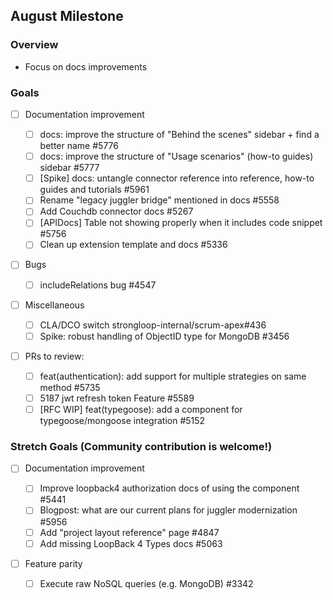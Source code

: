 ## August Milestone

### Overview

- Focus on docs improvements

### Goals

- [ ] Documentation improvement

  - [ ] docs: improve the structure of "Behind the scenes" sidebar + find a
        better name #5776
  - [ ] docs: improve the structure of "Usage scenarios" (how-to guides) sidebar
        #5777
  - [ ] [Spike] docs: untangle connector reference into reference, how-to guides
        and tutorials #5961
  - [ ] Rename "legacy juggler bridge" mentioned in docs #5558
  - [ ] Add Couchdb connector docs #5267
  - [ ] [APIDocs] Table not showing properly when it includes code snippet #5756
  - [ ] Clean up extension template and docs #5336

- [ ] Bugs

  - [ ] includeRelations bug #4547

- [ ] Miscellaneous

  - [ ] CLA/DCO switch strongloop-internal/scrum-apex#436
  - [ ] Spike: robust handling of ObjectID type for MongoDB #3456

- [ ] PRs to review:
  - [ ] feat(authentication): add support for multiple strategies on same method
        #5735
  - [ ] 5187 jwt refresh token Feature #5589
  - [ ] [RFC WIP] feat(typegoose): add a component for typegoose/mongoose
        integration #5152

### Stretch Goals (Community contribution is welcome!)

- [ ] Documentation improvement

  - [ ] Improve loopback4 authorization docs of using the component #5441
  - [ ] Blogpost: what are our current plans for juggler modernization #5956
  - [ ] Add "project layout reference" page #4847
  - [ ] Add missing LoopBack 4 Types docs #5063

- [ ] Feature parity
  - [ ] Execute raw NoSQL queries (e.g. MongoDB) #3342
